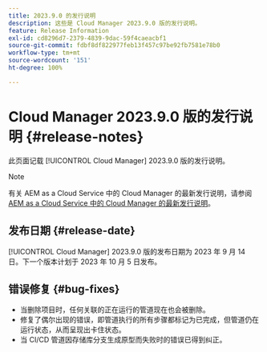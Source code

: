 ```yaml
---
title: 2023.9.0 的发行说明
description: 这些是 Cloud Manager 2023.9.0 版的发行说明。
feature: Release Information
exl-id: cd8296d7-2379-4839-9dac-59f4caeacbf1
source-git-commit: fdbf8df822977feb13f457c97be92fb7581e78b0
workflow-type: tm+mt
source-wordcount: '151'
ht-degree: 100%

---
```


# Cloud Manager 2023.9.0 版的发行说明 {#release-notes}

此页面记载 [!UICONTROL Cloud Manager] 2023.9.0 版的发行说明。

>[!NOTE]
>
>有关 AEM as a Cloud Service 中的 Cloud Manager 的最新发行说明，请参阅 [AEM as a Cloud Service 中的 Cloud Manager 的最新发行说明](https://experienceleague.adobe.com/docs/experience-manager-cloud-service/content/implementing/using-cloud-manager/release-notes-cloud-manager/release-notes-cm-current.html)。

## 发布日期 {#release-date}

[!UICONTROL Cloud Manager] 2023.9.0 版的发布日期为 2023 年 9 月 14 日。下一个版本计划于 2023 年 10 月 5 日发布。

## 错误修复 {#bug-fixes}

* 当删除项目时，任何关联的正在运行的管道现在也会被删除。
* 修复了偶尔出现的错误，即管道执行的所有步骤都标记为已完成，但管道仍在运行状态，从而呈现出卡住状态。
* 当 CI/CD 管道因存储库分支生成原型而失败时的错误已得到纠正。
